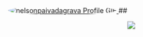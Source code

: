 <a href="https://github.com/DavidsDvm">
    <img src="./assets/Comp 1.gif" alt="nelsonpaivadagrava Profile GIF" style="border-radius: 50%;">
</a>
##
<p align="center">
    <a href=""><img src="https://i.imgur.com/QPASC7j.png"></a>
</p>